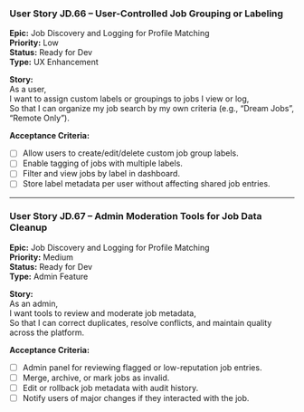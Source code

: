 ### User Story JD.66 – User-Controlled Job Grouping or Labeling

**Epic:** Job Discovery and Logging for Profile Matching  
**Priority:** Low  
**Status:** Ready for Dev  
**Type:** UX Enhancement  

**Story:**  
As a user,  
I want to assign custom labels or groupings to jobs I view or log,  
So that I can organize my job search by my own criteria (e.g., “Dream Jobs”, “Remote Only”).

**Acceptance Criteria:**
- [ ] Allow users to create/edit/delete custom job group labels.
- [ ] Enable tagging of jobs with multiple labels.
- [ ] Filter and view jobs by label in dashboard.
- [ ] Store label metadata per user without affecting shared job entries.

---

### User Story JD.67 – Admin Moderation Tools for Job Data Cleanup

**Epic:** Job Discovery and Logging for Profile Matching  
**Priority:** Medium  
**Status:** Ready for Dev  
**Type:** Admin Feature  

**Story:**  
As an admin,  
I want tools to review and moderate job metadata,  
So that I can correct duplicates, resolve conflicts, and maintain quality across the platform.

**Acceptance Criteria:**
- [ ] Admin panel for reviewing flagged or low-reputation job entries.
- [ ] Merge, archive, or mark jobs as invalid.
- [ ] Edit or rollback job metadata with audit history.
- [ ] Notify users of major changes if they interacted with the job.